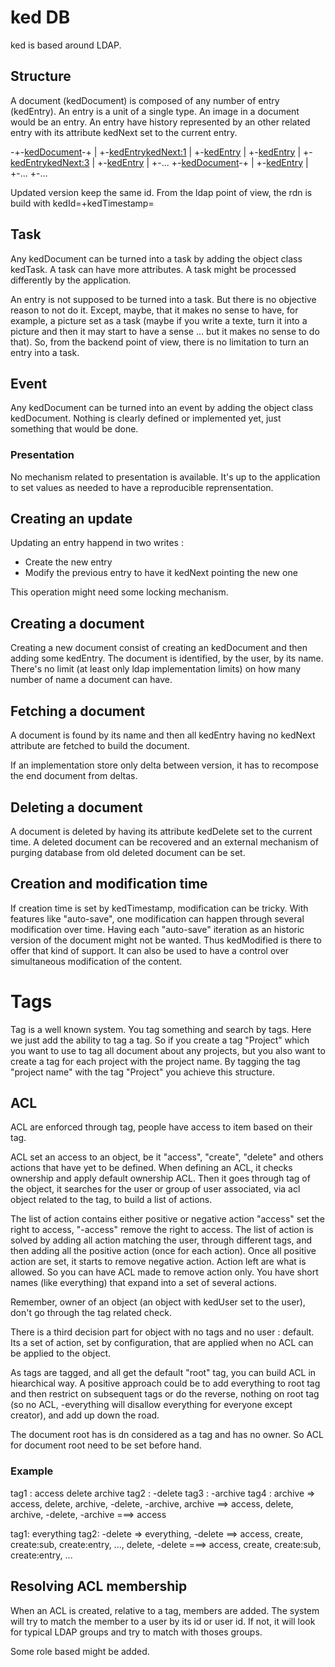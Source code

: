 # ked DB

ked is based around LDAP.

## Structure

A document (kedDocument) is composed of any number of entry (kedEntry). An entry is a unit of a single type. An image in a document would be an entry. An entry have history represented by an other related entry with its attribute kedNext set to the current entry.

-+-[kedDocument](1)-+
 |                  +-[kedEntry](1)<kedNext:1>
 |                  +-[kedEntry](1)
 |                  +-[kedEntry](2)
 |                  +-[kedEntry](3)<kedNext:3>
 |                  +-[kedEntry](3)
 |                  +-...
 +-[kedDocument](2)-+
 |                  +-[kedEntry](1)
 |                  +-...
 +-...

Updated version keep the same id. From the ldap point of view, the rdn is build with kedId=<id>+kedTimestamp=<time>

## Task

Any kedDocument can be turned into a task by adding the object class kedTask. A task can have more attributes. A task might be processed differently by the application.

An entry is not supposed to be turned into a task. But there is no objective reason to not do it. Except, maybe, that it makes no sense to have, for example, a picture set as a task (maybe if you write a texte, turn it into a picture and then it may start to have a sense ... but it makes no sense to do that). So, from the backend point of view, there is no limitation to turn an entry into a task.

## Event

Any kedDocument can be turned into an event by adding the object class kedDocument. Nothing is clearly defined or implemented yet, just something that would be done.

### Presentation

No mechanism related to presentation is available. It's up to the application to set values as needed to have a reproducible reprensentation.

## Creating an update

Updating an entry happend in two writes :

  * Create the new entry
  * Modify the previous entry to have it kedNext pointing the new one

This operation might need some locking mechanism.

## Creating a document

Creating a new document consist of creating an kedDocument and then adding some kedEntry. The document is identified, by the user, by its name. There's no limit (at least only ldap implementation limits) on how many number of name a document can have.

## Fetching a document

A document is found by its name and then all kedEntry having no kedNext attribute are fetched to build the document.

If an implementation store only delta between version, it has to recompose the end document from deltas.

## Deleting a document

A document is deleted by having its attribute kedDelete set to the current time. A deleted document can be recovered and an external mechanism of purging database from old deleted document can be set.

## Creation and modification time

If creation time is set by kedTimestamp, modification can be tricky. With features like "auto-save", one modification can happen through several modification over time. Having each "auto-save" iteration as an historic version of the document might not be wanted. Thus kedModified is there to offer that kind of support.
It can also be used to have a control over simultaneous modification of the content. 

# Tags

Tag is a well known system. You tag something and search by tags. Here we just add the ability to tag a tag. So if you create a tag "Project" which you want to use to tag all document about any projects, but you also want to create a tag for each project with the project name. By tagging the tag "project name" with the tag "Project" you achieve this structure.

## ACL

ACL are enforced through tag, people have access to item based on their tag.

ACL set an access to an object, be it "access", "create", "delete" and others actions that have yet to be defined. When defining an ACL, it checks ownership and apply default ownership ACL. Then it goes through tag of the object, it searches for the user or group of user associated, via acl object related to the tag, to build a list of actions.

The list of action contains either positive or negative action "access" set the right to access, "-access" remove the right to access. The list of action is solved by adding all action matching the user, through different tags, and then adding all the positive action (once for each action). Once all positive action are set, it starts to remove negative action. Action left are what is allowed. So you can have ACL made to remove action only.
You have short names (like everything) that expand into a set of several actions.

Remember, owner of an object (an object with kedUser set to the user), don't go through the tag related check.

There is a third decision part for object with no tags and no user : default. Its a set of action, set by configuration, that are applied when no ACL can be applied to the object.

As tags are tagged, and all get the default "root" tag, you can build ACL in hiearchical way. A positive approach could be to add everything to root tag and then restrict on subsequent tags or do the reverse, nothing on root tag (so no ACL, -everything will disallow everything for everyone except creator), and add up down the road.

The document root has is dn considered as a tag and has no owner. So ACL for document root need to be set before hand.


### Example

  tag1 : access delete archive
  tag2 : -delete
  tag3 : -archive
  tag4 : archive
    =>   access, delete, archive, -delete, -archive, archive
    ==>  access, delete, archive, -delete, -archive
    ===> access

  tag1: everything
  tag2: -delete
    =>   everything, -delete
    ==>  access, create, create:sub, create:entry, ..., delete, -delete
    ===> access, create, create:sub, create:entry, ...

## Resolving ACL membership

When an ACL is created, relative to a tag, members are added. The system will try to match the member to a user by its id or user id. If not, it will look for typical LDAP groups and try to match with thoses groups.



Some role based might be added.